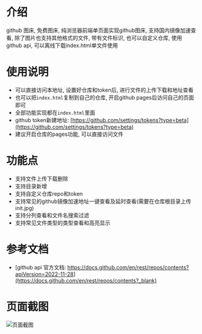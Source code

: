 # 介绍
github 图床, 免费图床, 纯浏览器前端单页面实现github图床, 支持国内镜像加速查看, 除了图片也支持其他格式的文件, 带有文件标识, 也可以自定义仓库, 使用github api, 可以离线下载index.html单文件使用
# 使用说明
- 可以直接访问本地址, 设置好仓库和token后, 进行文件的上传下载和地址查看
- 也可以把`index.html`复制到自己的仓库, 开启github pages后访问自己的页面即可
- 全部功能实现都在`index.html`里面
- github token新建地址: [https://github.com/settings/tokens?type=beta](https://github.com/settings/tokens?type=beta)
- 建议开启仓库的pages功能, 可以直接访问文件
# 功能点
- 支持文件上传下载删除
- 支持目录新增
- 支持自定义仓库repo和token
- 支持常见的github镜像加速地址一键查看及延时查看(需要在仓库根目录上传init.jpg)
- 支持分列查看和文件名搜索过滤
- 支持常见文件类型的类型查看和高亮显示
# 参考文档
- [github api 官方文档: https://docs.github.com/en/rest/repos/contents?apiVersion=2022-11-28](https://docs.github.com/en/rest/repos/contents?_blank)
# 页面截图
![页面截图](http://dhjz.github.io/file/dfile.jpg)
